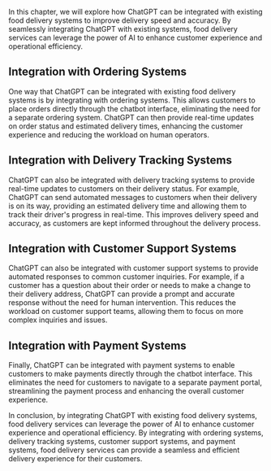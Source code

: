 

In this chapter, we will explore how ChatGPT can be integrated with existing food delivery systems to improve delivery speed and accuracy. By seamlessly integrating ChatGPT with existing systems, food delivery services can leverage the power of AI to enhance customer experience and operational efficiency.

Integration with Ordering Systems
---------------------------------

One way that ChatGPT can be integrated with existing food delivery systems is by integrating with ordering systems. This allows customers to place orders directly through the chatbot interface, eliminating the need for a separate ordering system. ChatGPT can then provide real-time updates on order status and estimated delivery times, enhancing the customer experience and reducing the workload on human operators.

Integration with Delivery Tracking Systems
------------------------------------------

ChatGPT can also be integrated with delivery tracking systems to provide real-time updates to customers on their delivery status. For example, ChatGPT can send automated messages to customers when their delivery is on its way, providing an estimated delivery time and allowing them to track their driver's progress in real-time. This improves delivery speed and accuracy, as customers are kept informed throughout the delivery process.

Integration with Customer Support Systems
-----------------------------------------

ChatGPT can also be integrated with customer support systems to provide automated responses to common customer inquiries. For example, if a customer has a question about their order or needs to make a change to their delivery address, ChatGPT can provide a prompt and accurate response without the need for human intervention. This reduces the workload on customer support teams, allowing them to focus on more complex inquiries and issues.

Integration with Payment Systems
--------------------------------

Finally, ChatGPT can be integrated with payment systems to enable customers to make payments directly through the chatbot interface. This eliminates the need for customers to navigate to a separate payment portal, streamlining the payment process and enhancing the overall customer experience.

In conclusion, by integrating ChatGPT with existing food delivery systems, food delivery services can leverage the power of AI to enhance customer experience and operational efficiency. By integrating with ordering systems, delivery tracking systems, customer support systems, and payment systems, food delivery services can provide a seamless and efficient delivery experience for their customers.
